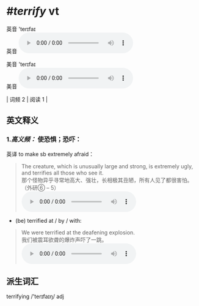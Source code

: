 # ***\#terrify*** vt
英音 'terɪfaɪ  
英音
<audio src="./media/terrify-B.aac" controls="controls"></audio>

美音 'terɪfaɪ  
美音
<audio src="./media/terrify.aac" controls="controls"></audio>



| 词频 2 | 阅读 1 |  

英文释义
---
### 1.*高义频：* **使恐惧；恐吓：**  
英译 to make sb extremely afraid：

 > The creature, which is unusually large and strong, is extremely ugly, and terrifies all those who see it.  
 > 那个怪物异乎寻常地高大、强壮，长相极其丑陋，所有人见了都很害怕。  （外研⑥ – 5）  
<audio src="./media/terrify-1.aac" controls="controls"></audio>

- (be) terrified at / by / with:

 > We were terrified at the deafening explosion.  
 > 我们被震耳欲聋的爆炸声吓了一跳。    
<audio src="./media/terrify-2.aac" controls="controls"></audio>


派生词汇
---
terrifying /'terɪfaɪŋ/ adj   

